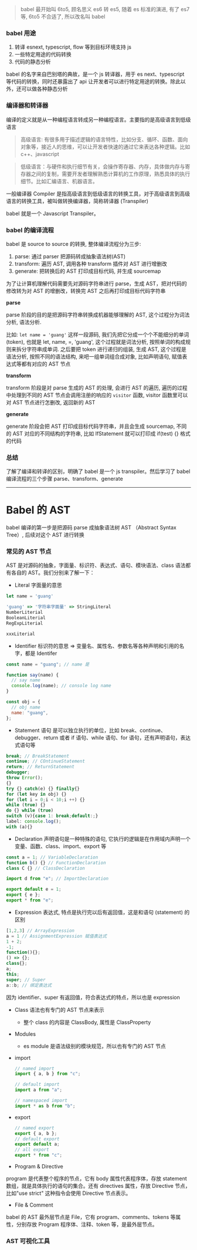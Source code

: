 > babel 最开始叫 6to5, 顾名思义 es6 转 es5, 随着 es 标准的演进, 有了 es7 等, 6to5 不合适了, 所以改名叫 babel

### babel 用途

1. 转译 esnext, typescript, flow 等到目标环境支持 js
2. 一些特定用途的代码转换
3. 代码的静态分析

babel 的名字来自巴别塔的典故，是一个 js 转译器，用于 es next、typescript 等代码的转换，同时还暴露出了 api 让开发者可以进行特定用途的转换。除此以外，还可以做各种静态分析

### 编译器和转译器

编译的定义就是从一种编程语言转成另一种编程语言。主要指的是高级语言到低级语言

> 高级语言: 有很多用于描述逻辑的语言特性，比如分支、循环、函数、面向对象等，接近人的思维，可以让开发者快速的通过它来表达各种逻辑。比如 c++、javascript

> 低级语言：与硬件和执行细节有关，会操作寄存器、内存，具体做内存与寄存器之间的复制，需要开发者理解熟悉计算机的工作原理，熟悉具体的执行细节。比如汇编语言、机器语言。

一般编译器 Compiler 是指高级语言到低级语言的转换工具，对于高级语言到高级语言的转换工具，被叫做转换编译器，简称转译器 (Transpiler)

babel 就是一个 Javascript Transpiler。

### babel 的编译流程

babel 是 source to source 的转换, 整体编译流程分为三步:

1. parse: 通过 parser 把源码转成抽象语法树(AST)
2. transform: 遍历 AST, 调用各种 transform 插件对 AST 进行增删改
3. generate: 把转换后的 AST 打印成目标代码, 并生成 sourcemap

为了让计算机理解代码需要先对源码字符串进行 parse，生成 AST，把对代码的修改转为对 AST 的增删改，转换完 AST 之后再打印成目标代码字符串

**parse**

parse 阶段的目的是把源码字符串转换成机器能够理解的 AST, 这个过程分为词法分析, 语法分析.

比如: `let name = 'guang'` 这样一段源码, 我们先把它分成一个个不能细分的单词(token), 也就是 let, name, =, 'guang', 这个过程就是词法分析, 按照单词的构成规则来拆分字符串成单词.
之后要把 token 进行递归的组装, 生成 AST, 这个过程是语法分析, 按照不同的语法结构, 来吧一组单词组合成对象, 比如声明语句, 赋值表达式等都有对应的 AST 节点

**transform**

transform 阶段是对 parse 生成的 AST 的处理, 会进行 AST 的遍历, 遍历的过程中处理到不同的 AST 节点会调用注册的响应的 `visitor` 函数, visitor 函数里可以对 AST 节点进行怎删改, 返回新的 AST

**generate**

generate 阶段会把 AST 打印成目标代码字符串，并且会生成 sourcemap, 不同的 AST 对应的不同结构的字符串, 比如 IfStatement 就可以打印成 if(test) {} 格式的代码

### 总结

了解了编译和转译的区别，明确了 babel 是一个 js transpiler。然后学习了 babel 编译流程的三个步骤 parse、transform、generate

---

# Babel 的 AST

babel 编译的第一步是把源码 parse 成抽象语法树 AST （Abstract Syntax Tree）, 后续对这个 AST 进行转换

### 常见的 AST 节点

AST 是对源码的抽象，字面量、标识符、表达式、语句、模块语法、class 语法都有各自的 AST。我们分别来了解一下：

- Literal 字面量的意思

```js
let name = 'guang'

'guang' => '字符串字面量' => StringLiteral
NumberLiterial
BooleanLiterial
RegExpLiterial

xxxLiterial
```

- Identifier 标识符的意思 => 变量名、属性名、参数名等各种声明和引用的名字，都是 Identifer

```js
const name = "guang"; // name 是

function say(name) {
  // say name
  console.log(name); // console log name
}

const obj = {
  // obj name
  name: "guang",
};
```

- Statement 语句 是可以独立执行的单位，比如 break、continue、debugger、return 或者 if 语句、while 语句、for 语句，还有声明语句，表达式语句等

```js
break; // BreakStatement
continue; // COntinueStatement
return; // ReturnStatement
debugger;
throw Error();
{}
try {} catch(e) {} finally{}
for (let key in obj) {}
for (let i = 0;i < 10;i ++) {}
while (true) {}
do {} while (true)
switch (v){case 1: break;default:;}
label: console.log();
with (a){}

```

- Declaration 声明语句是一种特殊的语句, 它执行的逻辑是在作用域内声明一个变量、函数、class、import、export 等

```js
const a = 1; // VariableDeclaration
function b() {} // FunctionDeclaration
class C {} // ClassDeclaration

import d from "e"; // ImportDeclaration

export default e = 1;
export { e };
export * from "e";
```

- Expression 表达式, 特点是执行完以后有返回值，这是和语句 (statement) 的区别

```js
[1,2,3] // ArrayExpression
a = 1 // AssignmentExpression 赋值表达式
1 + 2;
-1;
function(){};
() => {};
class{};
a;
this;
super; // Super
a::b; // 绑定表达式
```

因为 identifier、super 有返回值，符合表达式的特点，所以也是 expression

- Class 语法也有专门的 AST 节点来表示
  - 整个 class 的内容是 ClassBody, 属性是 ClassProperty
- Modules
  - es module 是语法级别的模块规范，所以也有专门的 AST 节点
- import

  ```js
  // named import
  import { a, b } from "c";

  // default import
  import a from "a";

  // namespaced import
  import * as b from "b";
  ```

- export

  ```js
  // named export
  export { a, b };
  // default export
  export default a;
  // all export
  export * from "c";
  ```

- Program & Directive

program 是代表整个程序的节点，它有 body 属性代表程序体，存放 statement 数组，就是具体执行的语句的集合。还有 directives 属性，存放 Directive 节点，比如"use strict" 这种指令会使用 Directive 节点表示。

- File & Comment

babel 的 AST 最外层节点是 File，它有 program、comments、tokens 等属性，分别存放 Program 程序体、注释、token 等，是最外层节点。

### AST 可视化工具
